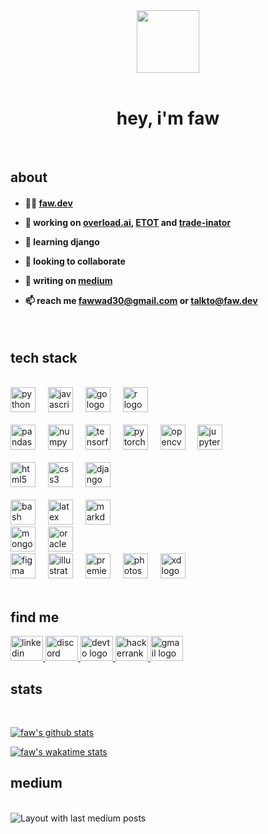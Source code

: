 <div align="center">
  <img height="100" src="https://media.giphy.com/media/v1.Y2lkPTc5MGI3NjExNmNsNDduZHZzajN0bjkxOGs1emFxZml6bmFxNGNkaTIycGZod200MCZlcD12MV9pbnRlcm5hbF9naWZfYnlfaWQmY3Q9cw/1o1oyOi61yOeGG7MtL/giphy.gif"/>
</div>

<br clear="both">

<h1 align="center">hey, i'm faw</h1>

<br clear="both">

<h2 align="left">about</h2>

<h4 align="left">

- 👨‍💻 [faw.dev](https://www.faw.dev)

- 🔭 working on [overload.ai](https://github.com/faw01/overload.ai), [ETOT](https://github.com/faw01/ETOT) and [trade-inator](https://github.com/faw01/trade-inator)

- 🌱 learning django

- 👯 looking to collaborate

- 📝 writing on [medium](https://medium.com/@fawxyz)

- 📫 reach me [fawwad30@gmail.com](mailto:fawwad30@gmail.com) or [talkto@faw.dev](mailto:talkto@faw.dev)

</h4>

<br clear="both">

<h2 align="left">tech stack</h2>

<br clear="both">

<div align="left">
  <img src="https://cdn.jsdelivr.net/gh/devicons/devicon/icons/python/python-original-wordmark.svg" height="40" alt="python logo"  />
  <img width="12" />
  <img src="https://cdn.jsdelivr.net/gh/devicons/devicon/icons/javascript/javascript-plain.svg" height="40" alt="javascript logo"  />
  <img width="12" />
  <img src="https://cdn.jsdelivr.net/gh/devicons/devicon/icons/go/go-original-wordmark.svg" height="40" alt="go logo"  />
  <img width="12" />
  <img src="https://cdn.jsdelivr.net/gh/devicons/devicon/icons/r/r-original.svg" height="40" alt="r logo"  />
</div>

<br clear="both">

<div align="left">
  <img src="https://cdn.jsdelivr.net/gh/devicons/devicon/icons/pandas/pandas-original-wordmark.svg" height="40" alt="pandas logo"  />
  <img width="12" />
  <img src="https://cdn.jsdelivr.net/gh/devicons/devicon/icons/numpy/numpy-original-wordmark.svg" height="40" alt="numpy logo"  />
  <img width="12" />
  <img src="https://cdn.jsdelivr.net/gh/devicons/devicon/icons/tensorflow/tensorflow-original-wordmark.svg" height="40" alt="tensorflow logo"  />
  <img width="12" />
  <img src="https://cdn.jsdelivr.net/gh/devicons/devicon/icons/pytorch/pytorch-plain-wordmark.svg" height="40" alt="pytorch logo"  />
  <img width="12" />
  <img src="https://cdn.jsdelivr.net/gh/devicons/devicon/icons/opencv/opencv-original-wordmark.svg" height="40" alt="opencv logo"  />
  <img width="12" />
  <img src="https://cdn.jsdelivr.net/gh/devicons/devicon/icons/jupyter/jupyter-original.svg" height="40" alt="jupyter logo"  />
</div>
<br clear="both">

<div align="left">
  <img src="https://cdn.jsdelivr.net/gh/devicons/devicon/icons/html5/html5-original.svg" height="40" alt="html5 logo"  />
  <img width="12" />
  <img src="https://cdn.jsdelivr.net/gh/devicons/devicon/icons/css3/css3-original.svg" height="40" alt="css3 logo"  />
  <img width="12" />
  <img src="https://cdn.jsdelivr.net/gh/devicons/devicon/icons/django/django-plain-wordmark.svg" height="40" alt="django logo"  />
</div>
<br clear="both">

<div align="left">
  <img src="https://cdn.jsdelivr.net/gh/devicons/devicon/icons/bash/bash-original.svg" height="40" alt="bash logo"  />
  <img width="12" />
  <img src="https://cdn.jsdelivr.net/gh/devicons/devicon/icons/latex/latex-original.svg" height="40" alt="latex logo"  />
  <img width="12" />
  <img src="https://cdn.jsdelivr.net/gh/devicons/devicon/icons/markdown/markdown-original.svg" height="40" alt="markdown logo"  />
</div>

<div align="left">
  <img src="https://cdn.jsdelivr.net/gh/devicons/devicon/icons/mongodb/mongodb-original-wordmark.svg" height="40" alt="mongodb logo"  />
  <img width="12" />
  <img src="https://cdn.jsdelivr.net/gh/devicons/devicon/icons/oracle/oracle-original.svg" height="40" alt="oracle logo"  />
</div>

<div align="left">
  <img src="https://cdn.jsdelivr.net/gh/devicons/devicon/icons/figma/figma-original.svg" height="40" alt="figma logo"  />
  <img width="12" />
  <img src="https://cdn.jsdelivr.net/gh/devicons/devicon/icons/illustrator/illustrator-line.svg" height="40" alt="illustrator logo"  />
  <img width="12" />
  <img src="https://cdn.jsdelivr.net/gh/devicons/devicon/icons/premierepro/premierepro-original.svg" height="40" alt="premierepro logo"  />
  <img width="12" />
  <img src="https://cdn.jsdelivr.net/gh/devicons/devicon/icons/photoshop/photoshop-line.svg" height="40" alt="photoshop logo"  />
  <img width="12" />
  <img src="https://cdn.jsdelivr.net/gh/devicons/devicon/icons/xd/xd-line.svg" height="40" alt="xd logo"  />
</div>

<br clear="both">

<h2 align="left">find me</h2>

<div align="left">
  <a href="https://www.linkedin.com/in/mfak/" target="_blank">
    <img src="https://raw.githubusercontent.com/maurodesouza/profile-readme-generator/master/src/assets/icons/social/linkedin/default.svg" width="52" height="40" alt="linkedin logo"  />
  </a>
  <a href="fawdaw" target="_blank">
    <img src="https://raw.githubusercontent.com/maurodesouza/profile-readme-generator/master/src/assets/icons/social/discord/default.svg" width="52" height="40" alt="discord logo"  />
  </a>
  <a href="https://dev.to/fawxyz" target="_blank">
    <img src="https://raw.githubusercontent.com/maurodesouza/profile-readme-generator/master/src/assets/icons/social/devto/default.svg" width="52" height="40" alt="devto logo"  />
  </a>
  <a href="https://www.hackerrank.com/fawxyz" target="_blank">
    <img src="https://raw.githubusercontent.com/maurodesouza/profile-readme-generator/master/src/assets/icons/social/hackerrank/default.svg" width="52" height="40" alt="hackerrank logo"  />
  </a>
  <a href="mailto:talkto@faw.dev" target="_blank">
    <img src="https://raw.githubusercontent.com/maurodesouza/profile-readme-generator/master/src/assets/icons/social/gmail/default.svg" width="52" height="40" alt="gmail logo"  />
  </a>
</div>

<h2 align="left">stats</h2>

<br clear="both">

[![faw's github stats](https://github-readme-stats.vercel.app/api?username=faw01&theme=codeSTACKr&card_width=496&include_all_commits=true&count_private=true&show_icons=true&locale=en&hide_title=true)](https://github.com/anuraghazra/github-readme-stats)

[![faw's wakatime stats](https://github-readme-stats.vercel.app/api/wakatime?username=fawxyz&theme=codeSTACKr&layout=compact&show_icons=true&hide_title=true&locale=en)](https://github.com/anuraghazra/github-readme-stats)

<h2 align="left">medium</h2>

<br clear="both">

<div align="left">
  <img src="https://github-read-medium-git-main.pahlevikun.vercel.app/latest?limit=4&username=fawxyz&theme=codeSTACKr" alt="Layout with last medium posts"  />
</div>
